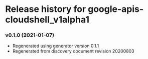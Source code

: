 # Release history for google-apis-cloudshell_v1alpha1

### v0.1.0 (2021-01-07)

* Regenerated using generator version 0.1.1
* Regenerated from discovery document revision 20200803

